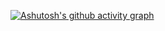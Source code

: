 [![Ashutosh's github activity graph](https://github-readme-activity-graph.cyclic.app/graph?username=hombin&theme=github-compact)](https://github.com/ashutosh00710/github-readme-activity-graph)
